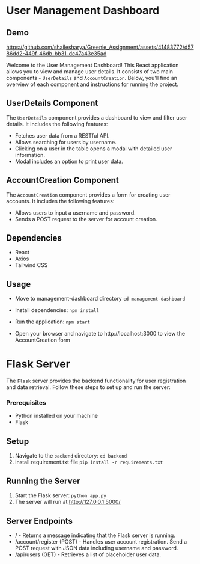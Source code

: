 # User Management Dashboard

## Demo
https://github.com/shailesharya/Greenie_Assignment/assets/41483772/d5786dd2-449f-46db-bb31-dc47a43e35ad

Welcome to the User Management Dashboard! This React application allows you to view and manage user details. It consists of two main components - `UserDetails` and `AccountCreation`. Below, you'll find an overview of each component and instructions for running the project.

## UserDetails Component

The `UserDetails` component provides a dashboard to view and filter user details. It includes the following features:

- Fetches user data from a RESTful API.
- Allows searching for users by username.
- Clicking on a user in the table opens a modal with detailed user information.
- Modal includes an option to print user data.

##  AccountCreation Component
The `AccountCreation` component provides a form for creating user accounts. It includes the following features:

- Allows users to input a username and password.
- Sends a POST request to the server for account creation.

## Dependencies
- React
- Axios
- Tailwind CSS

## Usage
- Move to management-dashboard directory
  ``` cd management-dashboard ```

- Install dependencies:
  ```npm install```

- Run the application:
  ```npm start```

- Open your browser and navigate to http://localhost:3000 to view the AccountCreation form

# Flask Server

The `Flask` server provides the backend functionality for user registration and data retrieval. Follow these steps to set up and run the server:

### Prerequisites

- Python installed on your machine
- Flask 


## Setup
1. Navigate to the `backend` directory:
   ```cd backend```
2. install requirement.txt file
   ```pip install -r requirements.txt```

## Running the Server
1. Start the Flask server:
  ```python app.py```
2. The server will run at http://127.0.0.1:5000/

## Server Endpoints
- / - Returns a message indicating that the Flask server is running.
- /account/register (POST) - Handles user account registration. Send a POST request with JSON data including username and password.
- /api/users (GET) - Retrieves a list of placeholder user data.
